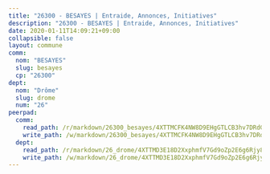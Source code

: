 ```yaml
---
title: "26300 - BESAYES | Entraide, Annonces, Initiatives"
description: "26300 - BESAYES | Entraide, Annonces, Initiatives"
date: 2020-01-11T14:09:21+09:00
collapsible: false
layout: commune
comm:
  nom: "BESAYES"
  slug: besayes
  cp: "26300"
dept:
  nom: "Drôme"
  slug: drome
  num: "26"
peerpad:
  comm:
    read_path: /r/markdown/26300_besayes/4XTTMCFK4NW8D9EHgGTLCB3hv7DRdGLjUGDebZs3WEUZ3HVQg
    write_path: /w/markdown/26300_besayes/4XTTMCFK4NW8D9EHgGTLCB3hv7DRdGLjUGDebZs3WEUZ3HVQg-K3TgUBrLJFLiUugym6j3Rs4gJmmKVavVY2r1n3XJjJYi3j79omqkqUsgfbFbUsRJVvmu76mrYDcp5F443fM847qaSDSQeqaCkdKBAbB4XhDPZCtVvnnUzRcxgkuq9uVRoveE5h8g
  dept:
    read_path: /r/markdown/26_drome/4XTTMD3E18D2XxphmfV7Gd9oZp2E6g6Rjy8yoyyuT4SyeeDZv
    write_path: /w/markdown/26_drome/4XTTMD3E18D2XxphmfV7Gd9oZp2E6g6Rjy8yoyyuT4SyeeDZv-K3TgUGX4nG6FnUgVjDeodHJBzD4Z7jTqAJwquijk1LCW8AWc9CAemuRZDQCZC8aha3sgQcHNRUHizJ1bQGiTeNjxAKKxoxsNxcJ7pjGzQ4icP1ftCA9sHED31LddZbCgpf6zkM4Q
---
```



